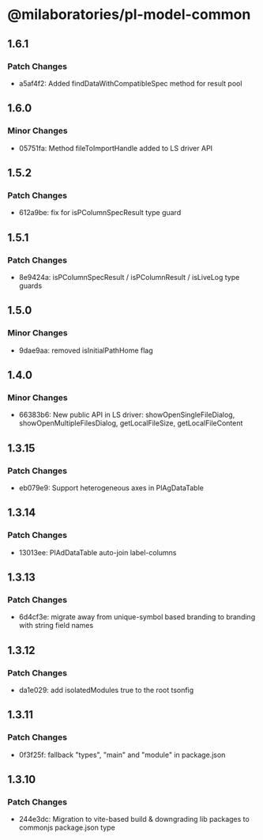 # @milaboratories/pl-model-common

## 1.6.1

### Patch Changes

- a5af4f2: Added findDataWithCompatibleSpec method for result pool

## 1.6.0

### Minor Changes

- 05751fa: Method fileToImportHandle added to LS driver API

## 1.5.2

### Patch Changes

- 612a9be: fix for isPColumnSpecResult type guard

## 1.5.1

### Patch Changes

- 8e9424a: isPColumnSpecResult / isPColumnResult / isLiveLog type guards

## 1.5.0

### Minor Changes

- 9dae9aa: removed isInitialPathHome flag

## 1.4.0

### Minor Changes

- 66383b6: New public API in LS driver: showOpenSingleFileDialog, showOpenMultipleFilesDialog, getLocalFileSize, getLocalFileContent

## 1.3.15

### Patch Changes

- eb079e9: Support heterogeneous axes in PlAgDataTable

## 1.3.14

### Patch Changes

- 13013ee: PlAdDataTable auto-join label-columns

## 1.3.13

### Patch Changes

- 6d4cf3e: migrate away from unique-symbol based branding to branding with string field names

## 1.3.12

### Patch Changes

- da1e029: add isolatedModules true to the root tsonfig

## 1.3.11

### Patch Changes

- 0f3f25f: fallback "types", "main" and "module" in package.json

## 1.3.10

### Patch Changes

- 244e3dc: Migration to vite-based build & downgrading lib packages to commonjs package.json type

